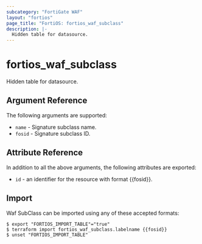 ```yaml
---
subcategory: "FortiGate WAF"
layout: "fortios"
page_title: "FortiOS: fortios_waf_subclass"
description: |-
  Hidden table for datasource.
---
```


# fortios_waf_subclass
Hidden table for datasource.

## Argument Reference


The following arguments are supported:

* `name` - Signature subclass name.
* `fosid` - Signature subclass ID.


## Attribute Reference

In addition to all the above arguments, the following attributes are exported:
* `id` - an identifier for the resource with format {{fosid}}.

## Import

Waf SubClass can be imported using any of these accepted formats:
```
$ export "FORTIOS_IMPORT_TABLE"="true"
$ terraform import fortios_waf_subclass.labelname {{fosid}}
$ unset "FORTIOS_IMPORT_TABLE"
```
